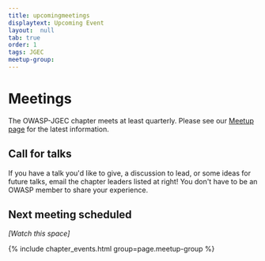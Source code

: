 ```yaml
---
title: upcomingmeetings
displaytext: Upcoming Event 
layout:  null
tab: true
order: 1
tags: JGEC
meetup-group: 
---
```


# Meetings

The OWASP-JGEC chapter meets at least quarterly. Please see our 
[Meetup page](https://www.meetup.com/#) for the latest information.

## Call for talks

If you have a talk you'd like to give, a discussion to lead, or some ideas for future talks, 
email the chapter leaders listed at right! You don't have to be an OWASP member to share your experience.

## Next meeting scheduled

_[Watch this space]_

{% include chapter_events.html group=page.meetup-group %}
